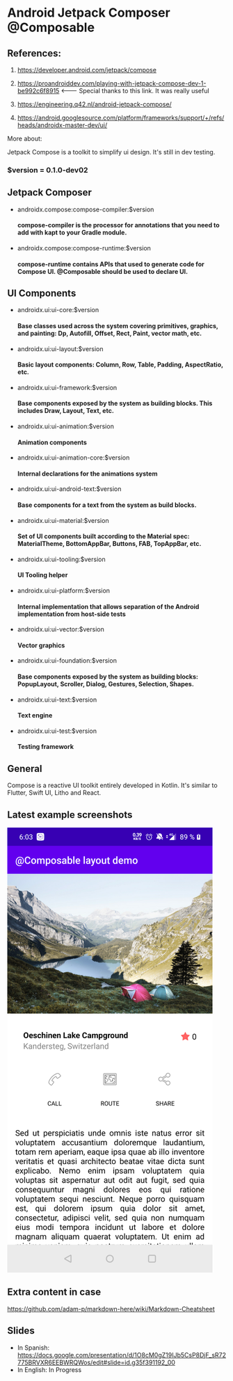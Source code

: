 # Android Jetpack Composer @Composable

## References:

1. https://developer.android.com/jetpack/compose

2. https://proandroiddev.com/playing-with-jetpack-compose-dev-1-be992c6f8915 <--- Special thanks to this link. It was really useful

3. https://engineering.q42.nl/android-jetpack-compose/

4. https://android.googlesource.com/platform/frameworks/support/+/refs/heads/androidx-master-dev/ui/

More about:

Jetpack Compose is a toolkit to simplify ui design. It's still in dev testing.

### $version = 0.1.0-dev02

## Jetpack Composer

  - androidx.compose:compose-compiler:$version
    #### compose-compiler is the processor for annotations that you need to add with kapt to your Gradle module.

  - androidx.compose:compose-runtime:$version
    #### compose-runtime contains APIs that used to generate code for Compose UI. @Composable should be used to declare UI.
    
## UI Components 

  - androidx.ui:ui-core:$version
    #### Base classes used across the system covering primitives, graphics, and painting: Dp, Autofill, Offset, Rect, Paint, vector math, etc.
    
  - androidx.ui:ui-layout:$version
    #### Basic layout components: Column, Row, Table, Padding, AspectRatio, etc.
    
  - androidx.ui:ui-framework:$version
    #### Base components exposed by the system as building blocks. This includes Draw, Layout, Text, etc.
    
  - androidx.ui:ui-animation:$version
    #### Animation components
    
  - androidx.ui:ui-animation-core:$version
    #### Internal declarations for the animations system
    
  - androidx.ui:ui-android-text:$version
    #### Base components for a text from the system as build blocks.
    
  - androidx.ui:ui-material:$version
    #### Set of UI components built according to the Material spec: MaterialTheme, BottomAppBar, Buttons, FAB, TopAppBar, etc.
    
  - androidx.ui:ui-tooling:$version
    #### UI Tooling helper
    
  - androidx.ui:ui-platform:$version
    #### Internal implementation that allows separation of the Android implementation from host-side tests
    
  - androidx.ui:ui-vector:$version
    #### Vector graphics
    
  - androidx.ui:ui-foundation:$version
    #### Base components exposed by the system as building blocks: PopupLayout, Scroller, Dialog, Gestures, Selection, Shapes.
    
  - androidx.ui:ui-text:$version
    #### Text engine
    
  - androidx.ui:ui-test:$version
    #### Testing framework

## General

Compose is a reactive UI toolkit entirely developed in Kotlin. It's similar to Flutter, Swift UI, Litho and React.

## Latest example screenshots

![Flutter Example in Composable](https://github.com/cpinan/Android-Jetpack-Composer/blob/master/androidstudio4/screenshots/previewas4.png?raw=true)

## Extra content in case

https://github.com/adam-p/markdown-here/wiki/Markdown-Cheatsheet

## Slides

  - In Spanish: https://docs.google.com/presentation/d/1O8cM0gZ19IJb5CsP8DjF_sR72775BRVXR6EEBWRQWos/edit#slide=id.g35f391192_00
  - In English: In Progress
